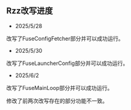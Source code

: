 ## Rzz改写进度

- 2025/5/28

改写了FuseConfigFetcher部分并可以成功运行。

- 2025/5/30

改写了FuseLauncherConfig部分并可以成功运行。

- 2025/6/2

改写了FuseMainLoop部分并可以成功运行。

修改了前两次改写存在的部分功能不一致。